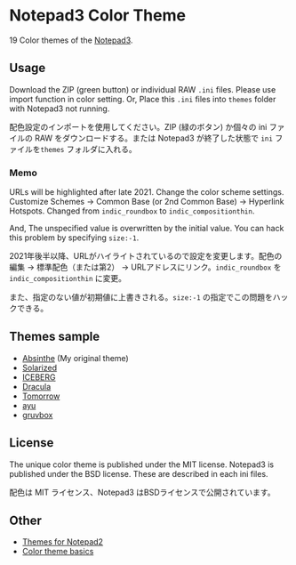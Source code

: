 # Notepad3 Color Theme
19 Color themes of the [Notepad3](https://github.com/rizonesoft/Notepad3).

## Usage
Download the ZIP (green button) or individual RAW `.ini` files.  Please use import function in color setting. Or, Place this `.ini` files into `themes` folder with Notepad3 not running. 

配色設定のインポートを使用してください。ZIP (緑のボタン) か個々の ini ファイルの RAW をダウンロードする。または Notepad3 が終了した状態で `ini` ファイルを`themes` フォルダに入れる。

### Memo

URLs will be highlighted after late 2021. Change the color scheme settings. Customize Schemes -> Common Base (or 2nd Common Base) -> Hyperlink Hotspots. Changed from ```indic_roundbox``` to ```indic_compositionthin```.

And, The unspecified value is overwritten by the initial value. You can hack this problem by specifying ```size:-1```.

2021年後半以降、URLがハイライトされているので設定を変更します。配色の編集 -> 標準配色（または第2） -> URLアドレスにリンク。```indic_roundbox``` を ```indic_compositionthin``` に変更。

また、指定のない値が初期値に上書きされる。```size:-1``` の指定でこの問題をハックできる。

## Themes sample
- [Absinthe](https://github.com/maboroshin/Absinthe.color) (My original theme)
- [Solarized](https://github.com/altercation/solarized#solarized)
- [ICEBERG](https://github.com/cocopon/iceberg.vim#readme)
- [Dracula](https://github.com/dracula/dracula-theme#color-palette)
- [Tomorrow](https://github.com/chriskempson/tomorrow-theme)
- [ayu](https://github.com/dempfi/ayu#screenshots)
- [gruvbox](https://github.com/morhetz/gruvbox#screenshots)

## License
The unique color theme is published under the MIT license. Notepad3 is published under the BSD license. These are described in each ini files.

配色は MIT ライセンス、Notepad3 はBSDライセンスで公開されています。

## Other
- [Themes for Notepad2](https://github.com/maboroshin/Notepad2ColorTheme)
- [Color theme basics](https://github.com/maboroshin/Notepad2ColorTheme/wiki)
